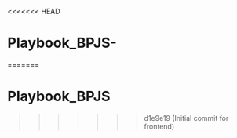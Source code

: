 <<<<<<< HEAD
# Playbook_BPJS-
=======
# Playbook_BPJS
>>>>>>> d1e9e19 (Initial commit for frontend)
